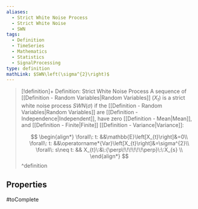```yaml
---
aliases:
  - Strict White Noise Process
  - Strict White Noise
  - SWN
tags:
  - Definition
  - TimeSeries
  - Mathematics
  - Statistics
  - SignalProcessing
type: definition
mathLink: $SWN\left(\sigma^{2}\right)$
---
```

> [!definition]+ Definition: Strict White Noise Process
> A sequence of [[Definition - Random Variables|Random Variables]] $\left(X_{t}\right)$ is a strict white noise process $SWN\left(\sigma\right)$ if the [[Definition - Random Variables|Random Variables]] are [[Definition - Independence|Independent]], have zero [[Definition - Mean|Mean]], and [[Definition - Finite|Finite]] [[Definition - Variance|Variance]]:
> 
> $$
\begin{align*}
\forall\: t: &&\mathbb{E}\left[X_{t}\right]&=0\\
\forall\: t: &&\operatorname*{Var}\left[X_{t}\right]&=\sigma^{2}\\
\forall\: s\neq t: && X_{t}\:&\:{\perp\!\!\!\!\!\!\perp}\:\:X_{s} \\
\end{align*}
> $$
^definition

## Properties

#toComplete
